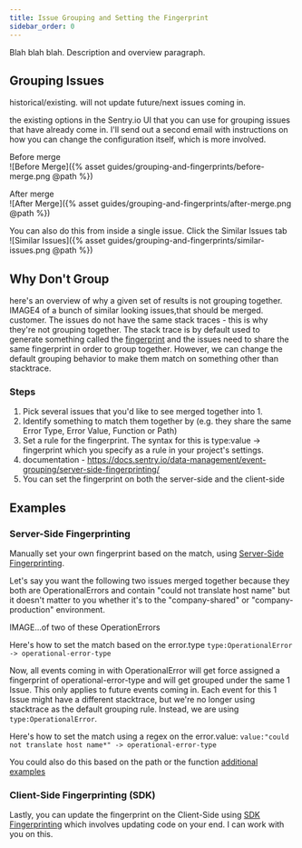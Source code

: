 ```yaml
---
title: Issue Grouping and Setting the Fingerprint
sidebar_order: 0
---
```


Blah blah blah.  Description and overview paragraph.


## Grouping Issues
historical/existing. will not update future/next issues coming in.

the existing options in the Sentry.io UI that you can use for grouping issues that have already come in. I'll send out a second email with instructions on how you can change the configuration itself, which is more involved.

Before merge  
![Before Merge]({% asset guides/grouping-and-fingerprints/before-merge.png @path %})

After merge  
![After Merge]({% asset guides/grouping-and-fingerprints/after-merge.png @path %})

You can also do this from inside a single issue. Click the Similar Issues tab  
![Similar Issues]({% asset guides/grouping-and-fingerprints/similar-issues.png @path %})


## Why Don't Group
here's an overview of why a given set of results is not grouping together.
IMAGE4 of a bunch of similar looking issues,that should be merged. customer.
The issues do not have the same stack traces - this is why they're not grouping together. The stack trace is by default used to generate something called the [fingerprint](https://docs.sentry.io/data-management/event-grouping/) and the issues need to share the same fingerprint in order to group together. However, we can change the default grouping behavior to make them match on something other than stacktrace.

### Steps
1. Pick several issues that you'd like to see merged together into 1. 
2. Identify something to match them together by (e.g. they share the same Error Type, Error Value, Function or Path)
3. Set a rule for the fingerprint. The syntax for this is type:value -> fingerprint which you specify as a rule in your project's settings.
4. documentation - https://docs.sentry.io/data-management/event-grouping/server-side-fingerprinting/
5. You can set the fingerprint on both the server-side and the client-side

## Examples
### Server-Side Fingerprinting
Manually set your own fingerprint based on the match, using [Server-Side Fingerprinting](https://docs.sentry.io/data-management/event-grouping/server-side-fingerprinting/).

Let's say you want the following two issues merged together because they both are OperationalErrors and contain "could not translate host name" but it doesn't matter to you whether it's to the "company-shared" or "company-production" environment.

IMAGE...of two of these OperationErrors

Here's how to set the match based on the error.type
`type:OperationalError -> operational-error-type`

Now, all events coming in with OperationalError will get force assigned a fingerprint of operational-error-type and will get grouped under the same 1 Issue. This only applies to future events coming in. Each event for this 1 Issue might have a different stacktrace, but we're no longer using stacktrace as the default grouping rule. Instead, we are using `type:OperationalError`.

Here's how to set the match using a regex on the error.value:
`value:"could not translate host name*" -> operational-error-type`

You could also do this based on the path or the function
[additional examples](https://docs.sentry.io/data-management/event-grouping/server-side-fingerprinting/#examples)


### Client-Side Fingerprinting (SDK)
Lastly, you can update the fingerprint on the Client-Side using [SDK Fingerprinting](https://docs.sentry.io/data-management/event-grouping/sdk-fingerprinting/?platform=javascript) which involves updating code on your end. I can work with you on this.